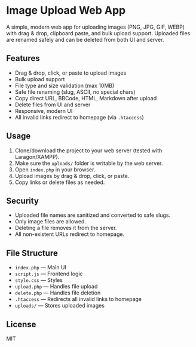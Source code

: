 # Image Upload Web App

A simple, modern web app for uploading images (PNG, JPG, GIF, WEBP) with drag & drop, clipboard paste, and bulk upload support. Uploaded files are renamed safely and can be deleted from both UI and server.

## Features
- Drag & drop, click, or paste to upload images
- Bulk upload support
- File type and size validation (max 10MB)
- Safe file renaming (slug, ASCII, no special chars)
- Copy direct URL, BBCode, HTML, Markdown after upload
- Delete files from UI and server
- Responsive, modern UI
- All invalid links redirect to homepage (via `.htaccess`)

## Usage
1. Clone/download the project to your web server (tested with Laragon/XAMPP).
2. Make sure the `uploads/` folder is writable by the web server.
3. Open `index.php` in your browser.
4. Upload images by drag & drop, click, or paste.
5. Copy links or delete files as needed.

## Security
- Uploaded file names are sanitized and converted to safe slugs.
- Only image files are allowed.
- Deleting a file removes it from the server.
- All non-existent URLs redirect to homepage.

## File Structure
- `index.php` — Main UI
- `script.js` — Frontend logic
- `style.css` — Styles
- `upload.php` — Handles file upload
- `delete.php` — Handles file deletion
- `.htaccess` — Redirects all invalid links to homepage
- `uploads/` — Stores uploaded images

## License
MIT
